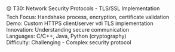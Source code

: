 🟡 T30: Network Security Protocols - TLS/SSL Implementation <br/>
Tech Focus: Handshake process, encryption, certificate validation <br/>
Demo: Custom HTTPS client/server với TLS implementation <br/>
Innovation: Understanding secure communication <br/>
Languages: C/C++, Java, Python (cryptography) <br/>
Difficulty: Challenging - Complex security protocol <br/>
